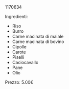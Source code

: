 1170634

Ingredienti:
- Riso
- Burro
- Carne macinata di maiale
- Carne macinata di bovino
- Cipolle
- Carote
- Piselli
- Caciocavallo
- Pane
- Olio

Prezzo: 5.00€

